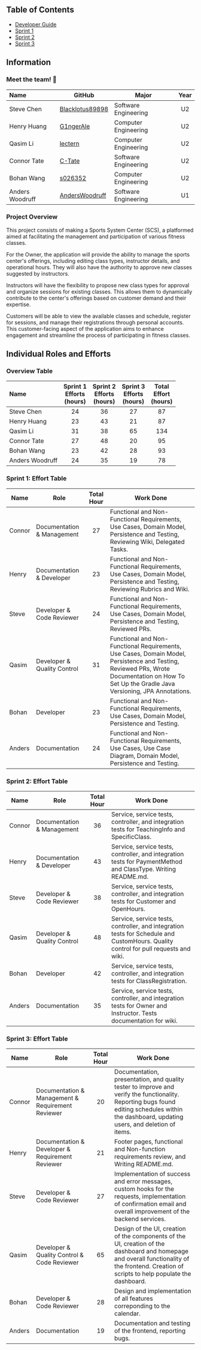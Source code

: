 ## Table of Contents
- [Developer Guide](https://github.com/McGill-ECSE321-Winter2024/project-group-10/wiki/0.1.-Developer-Guide)  
- [Sprint 1](https://github.com/McGill-ECSE321-Winter2024/project-group-10/wiki/1.-Sprint-1)  
- [Sprint 2](https://github.com/McGill-ECSE321-Winter2024/project-group-10/wiki/2.-Sprint-2)  
- [Sprint 3](https://github.com/McGill-ECSE321-Winter2024/project-group-10/wiki/3.-Sprint-3)  

## Information

### Meet the team! 👋
|Name            | GitHub|Major| Year|
| :-------------       | ------- | ------------- | :-------------: |
|Steve Chen|[Blacklotus89898](https://github.com/Blacklotus89898)|Software Engineering|U2|
|Henry Huang|[G1ngerAle](https://github.com/G1ngerAle)|Computer Engineering|U2|
|Qasim Li|[lectern](https://github.com/lectern)|Computer Engineering|U2|
|Connor Tate|[C-Tate](https://github.com/C-Tate)|Software Engineering|U2|
|Bohan Wang|[s026352](https://github.com/s026352)|Computer Engineering|U2|
|Anders Woodruff|[AndersWoodruff](https://github.com/AndersWoodruff)|Software Engineering|U1|

### Project Overview
This project consists of making a Sports System Center (SCS), a platformed aimed at facilitating the management and participation of various fitness classes.

For the Owner, the application will provide the ability to manage the sports center's offerings, including editing class types, instructor details, and operational hours. They will also have the authority to approve new classes suggested by instructors.

Instructors will have the flexibility to propose new class types for approval and organize sessions for existing classes. This allows them to dynamically contribute to the center's offerings based on customer demand and their expertise.

Customers will be able to view the available classes and schedule, register for sessions, and manage their registrations through personal accounts. This customer-facing aspect of the application aims to enhance engagement and streamline the process of participating in fitness classes.

## Individual Roles and Efforts

### Overview Table
| Name            | Sprint 1<br/> Efforts<br/> (hours)| Sprint 2<br/> Efforts<br/> (hours)| Sprint 3<br/> Efforts<br/> (hours)| Total <br/> Effort<br/> (hours)| 
| :-------------         | :-------------: | :-------------: | :-------------: | :-------------: |
| Steve Chen             | 24 | 36 | 27 | 87 
| Henry Huang            | 23 | 43 | 21 | 87 
| Qasim Li               | 31 | 38 | 65 | 134 
| Connor Tate            | 27 | 48 | 20 | 95 
| Bohan Wang             | 23 | 42 | 28 | 93 
| Anders Woodruff        | 24 | 35 | 19 | 78 

### Sprint 1: Effort Table
Name | Role | Total Hour | Work Done
-----|------|:----------:|-----------
Connor | Documentation & Management     | 27 | Functional and Non-Functional Requirements, Use Cases, Domain Model, Persistence and Testing, Reviewing Wiki, Delegated Tasks.
Henry  | Documentation & Developer      | 23 | Functional and Non-Functional Requirements, Use Cases, Domain Model, Persistence and Testing, Reviewing Rubrics and Wiki.
Steve  | Developer & Code Reviewer      | 24 | Functional and Non-Functional Requirements, Use Cases, Domain Model, Persistence and Testing, Reviewed PRs.
Qasim  | Developer & Quality Control    | 31 | Functional and Non-Functional Requirements, Use Cases, Domain Model, Persistence and Testing, Reviewed PRs, Wrote Documentation on How To Set Up the Gradle Java Versioning, JPA Annotations.
Bohan  | Developer                      | 23 | Functional and Non-Functional Requirements, Use Cases, Domain Model, Persistence and Testing.
Anders | Documentation                  | 24 | Functional and Non-Functional Requirements, Use Cases, Use Case Diagram, Domain Model, Persistence and Testing.

### Sprint 2: Effort Table
Name | Role | Total Hour | Work Done
-----|------|:----------:|-----------
Connor | Documentation & Management     | 36 | Service, service tests, controller, and integration tests for TeachingInfo and SpecificClass.
Henry  | Documentation & Developer      | 43 | Service, service tests, controller, and integration tests for PaymentMethod and ClassType. Writing README.md.
Steve  | Developer & Code Reviewer      | 38 | Service, service tests, controller, and integration tests for Customer and OpenHours.
Qasim  | Developer & Quality Control    | 48 | Service, service tests, controller, and integration tests for Schedule and CustomHours. Quality control for pull requests and wiki.
Bohan  | Developer                      | 42 | Service, service tests, controller, and integration tests for ClassRegistration.
Anders | Documentation                  | 35 | Service, service tests, controller, and integration tests for Owner and Instructor. Tests documentation for wiki.

### Sprint 3: Effort Table
Name | Role | Total Hour | Work Done
-----|------|:----------:|-----------
Connor | Documentation & Management & Requirement Reviewer                  | 20 | Documentation, presentation, and quality tester to improve and verify the functionality. Reporting bugs found editing schedules within the dashboard, updating users, and deletion of items.
Henry  | Documentation & Developer & Requirement Reviewer                   | 21 | Footer pages, functional and Non-function requirements review, and Writing README.md.
Steve  | Developer & Code Reviewer                                          | 27 | Implementation of success and error messages, custom hooks for the requests, implementation of confirmation email and overall improvement of the backend services.
Qasim  | Developer & Quality Control & Code Reviewer                        | 65 | Design of the UI, creation of the components of the UI, creation of the dashboard and homepage and overall functionality of the frontend. Creation of scripts to help populate the dashboard.
Bohan  | Developer & Code Reviewer                                          | 28 | Design and implementation of all features correponding to the calendar.
Anders | Documentation                                                      | 19 | Documentation and testing of the frontend, reporting bugs.
